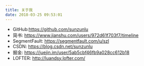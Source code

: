 ```yaml
---
title: 关于我
date: 2018-03-25 09:53:01
---
```


- GitHub:<a href="https://github.com/sunzunlu" target="_blank">https://github.com/sunzunlu </a>
- 简书: <a href="https://www.jianshu.com/users/972d61f703f7/timeline" target="_blank">https://www.jianshu.com/users/972d61f703f7/timeline</a>
- SegmentFault: <a href="https://segmentfault.com/u/szl" target="_blank">https://segmentfault.com/u/szl</a>
- CSDN: <a href="https://blog.csdn.net/sunzunlu" target="_blank">https://blog.csdn.net/sunzunlu</a>
- 掘金: <a href="https://juejin.im/user/5ab5cbf46fb9a028cc612b18" target="_blank">https://juejin.im/user/5ab5cbf46fb9a028cc612b18</a>
- LOFTER: <a href="http://luandsy.lofter.com/" target="_blank">http://luandsy.lofter.com/</a>
